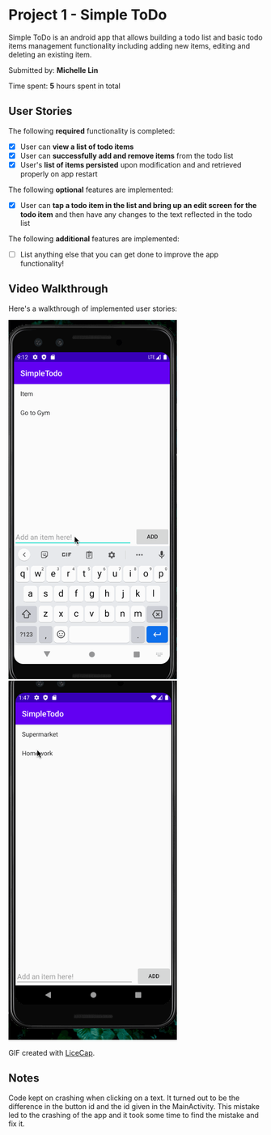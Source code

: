 # Project 1 - Simple ToDo
Simple ToDo is an android app that allows building a todo list and basic todo items management functionality including adding new items, editing and deleting an existing item.


Submitted by: **Michelle Lin**

Time spent: **5** hours spent in total

## User Stories

The following **required** functionality is completed:

* [x] User can **view a list of todo items**
* [x] User can **successfully add and remove items** from the todo list
* [x] User's **list of items persisted** upon modification and and retrieved properly on app restart

The following **optional** features are implemented:

* [x] User can **tap a todo item in the list and bring up an edit screen for the todo item** and then have any changes to the text reflected in the todo list

The following **additional** features are implemented:

* [ ] List anything else that you can get done to improve the app functionality!

## Video Walkthrough

Here's a walkthrough of implemented user stories:

<img src='WalkThrough.gif' title='Video Walkthrough Basic' width='' alt='Video Walkthrough' />
<img src='Edit.gif' title='Video Walkthrough Optional' width='' alt='Video Walkthrough' />

GIF created with [LiceCap](http://www.cockos.com/licecap/).

## Notes

Code kept on crashing when clicking on a text. It turned out to be the difference in the button id and the id given in the MainActivity. This mistake led to the crashing of the app and it took some time to find the mistake and fix it.


